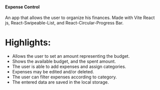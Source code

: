#### Expense Control

An app that allows the user to organize his finances. Made with Vite React js, React-Swipeable-List, and React-Circular-Progress Bar.

# Highlights:

* Allows the user to set an amount representing the budget. 
* Shows the available budget, and the spent amount.
* The user is able to add  expenses and assign categories.
* Expenses may be edited and/or deleted.
* The user can filter expenses according to category.
* The entered data are saved in the local storage.
